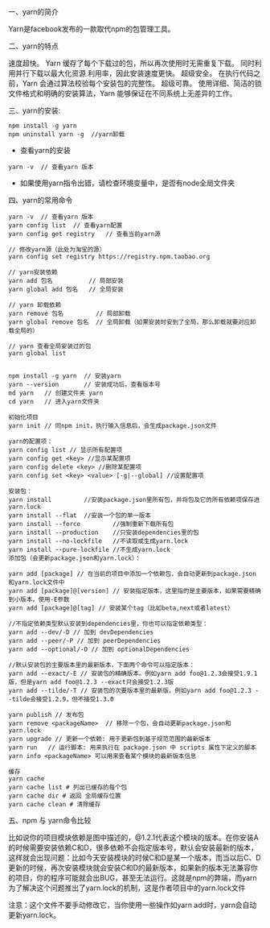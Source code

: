 一、yarn的简介

Yarn是facebook发布的一款取代npm的包管理工具。

二、yarn的特点

速度超快。
Yarn 缓存了每个下载过的包，所以再次使用时无需重复下载。 同时利用并行下载以最大化资源 利用率，因此安装速度更快。
超级安全。
在执行代码之前，Yarn 会通过算法校验每个安装包的完整性。
超级可靠。
使用详细、简洁的锁文件格式和明确的安装算法，Yarn 能够保证在不同系统上无差异的工作。

三、yarn的安装:

```shell
npm install -g yarn
npm uninstall yarn -g  //yarn卸载
```

- 查看yarn的安装
```shell
yarn -v  // 查看yarn 版本
```

- 如果使用yarn指令出错，请检查环境变量中，是否有node全局文件夹

四、yarn的常用命令

```shell
yarn -v  // 查看yarn 版本
yarn config list  // 查看yarn配置
yarn config get registry   // 查看当前yarn源

// 修改yarn源（此处为淘宝的源）
yarn config set registry https://registry.npm.taobao.org  

// yarn安装依赖
yarn add 包名          // 局部安装
yarn global add 包名   // 全局安装

// yarn 卸载依赖
yarn remove 包名         // 局部卸载
yarn global remove 包名  // 全局卸载（如果安装时安到了全局，那么卸载就要对应卸载全局的）

// yarn 查看全局安装过的包
yarn global list  
```

```shell

npm install -g yarn  // 安装yarn 
yarn --version       // 安装成功后，查看版本号
md yarn   // 创建文件夹 yarn  
cd yarn   // 进入yarn文件夹 

初始化项目 
yarn init // 同npm init，执行输入信息后，会生成package.json文件

yarn的配置项： 
yarn config list // 显示所有配置项
yarn config get <key> //显示某配置项
yarn config delete <key> //删除某配置项
yarn config set <key> <value> [-g|--global] //设置配置项

安装包： 
yarn install         //安装package.json里所有包，并将包及它的所有依赖项保存进yarn.lock
yarn install --flat  //安装一个包的单一版本
yarn install --force         //强制重新下载所有包
yarn install --production    //只安装dependencies里的包
yarn install --no-lockfile   //不读取或生成yarn.lock
yarn install --pure-lockfile //不生成yarn.lock
添加包（会更新package.json和yarn.lock）：

yarn add [package] // 在当前的项目中添加一个依赖包，会自动更新到package.json和yarn.lock文件中
yarn add [package]@[version] // 安装指定版本，这里指的是主要版本，如果需要精确到小版本，使用-E参数
yarn add [package]@[tag] // 安装某个tag（比如beta,next或者latest）

//不指定依赖类型默认安装到dependencies里，你也可以指定依赖类型：
yarn add --dev/-D // 加到 devDependencies
yarn add --peer/-P // 加到 peerDependencies
yarn add --optional/-O // 加到 optionalDependencies

//默认安装包的主要版本里的最新版本，下面两个命令可以指定版本：
yarn add --exact/-E // 安装包的精确版本。例如yarn add foo@1.2.3会接受1.9.1版，但是yarn add foo@1.2.3 --exact只会接受1.2.3版
yarn add --tilde/-T // 安装包的次要版本里的最新版。例如yarn add foo@1.2.3 --tilde会接受1.2.9，但不接受1.3.0

yarn publish // 发布包
yarn remove <packageName>  // 移除一个包，会自动更新package.json和yarn.lock
yarn upgrade // 更新一个依赖: 用于更新包到基于规范范围的最新版本
yarn run   // 运行脚本: 用来执行在 package.json 中 scripts 属性下定义的脚本
yarn info <packageName> 可以用来查看某个模块的最新版本信息

缓存 
yarn cache 
yarn cache list # 列出已缓存的每个包 
yarn cache dir # 返回 全局缓存位置 
yarn cache clean # 清除缓存
```

五、npm 与 yarn命令比较


比如说你的项目模块依赖是图中描述的，@1.2.1代表这个模块的版本。在你安装A的时候需要安装依赖C和D，很多依赖不会指定版本号，默认会安装最新的版本，这样就会出现问题：比如今天安装模块的时候C和D是某一个版本，而当以后C、D更新的时候，再次安装模块就会安装C和D的最新版本，如果新的版本无法兼容你的项目，你的程序可能就会出BUG，甚至无法运行。这就是npm的弊端，而yarn为了解决这个问题推出了yarn.lock的机制，这是作者项目中的yarn.lock文件

注意：这个文件不要手动修改它，当你使用一些操作如yarn add时，yarn会自动更新yarn.lock。

